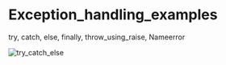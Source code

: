 # Exception_handling_examples
try, catch, else, finally, throw_using_raise, Nameerror

![try_catch_else](https://user-images.githubusercontent.com/82834644/116396633-773b0d80-a7da-11eb-8342-c192b8280223.PNG)
